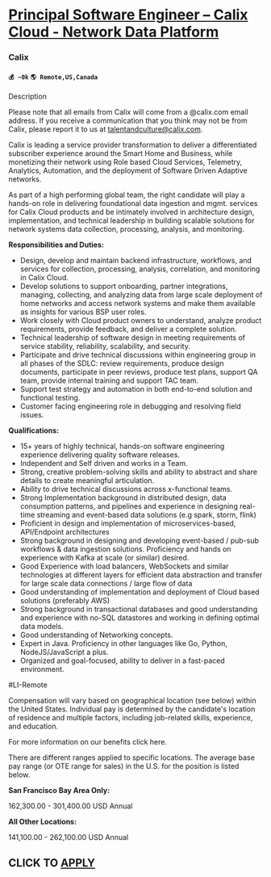 # [Principal Software Engineer – Calix Cloud - Network Data Platform](https://www.remotewlb.com/apply/principal-software-engineer-calix-cloud-network-data-platform)  
### Calix  
#### `💰 ~0k` `🌎 Remote,US,Canada`  

Description

Please note that all emails from Calix will come from a @calix.com email address. If you receive a communication that you think may not be from Calix, please report it to us at talentandculture@calix.com.  
  
Calix is leading a service provider transformation to deliver a differentiated subscriber experience around the Smart Home and Business, while monetizing their network using Role based Cloud Services, Telemetry, Analytics, Automation, and the deployment of Software Driven Adaptive networks.  
  
As part of a high performing global team, the right candidate will play a hands-on role in delivering foundational data ingestion and mgmt. services for Calix Cloud products and be intimately involved in architecture design, implementation, and technical leadership in building scalable solutions for network systems data collection, processing, analysis, and monitoring.

 **Responsibilities and Duties:**

  * Design, develop and maintain backend infrastructure, workflows, and services for collection, processing, analysis, correlation, and monitoring in Calix Cloud.
  * Develop solutions to support onboarding, partner integrations, managing, collecting, and analyzing data from large scale deployment of home networks and access network systems and make them available as insights for various BSP user roles. 
  * Work closely with Cloud product owners to understand, analyze product requirements, provide feedback, and deliver a complete solution.
  * Technical leadership of software design in meeting requirements of service stability, reliability, scalability, and security.
  * Participate and drive technical discussions within engineering group in all phases of the SDLC: review requirements, produce design documents, participate in peer reviews, produce test plans, support QA team, provide internal training and support TAC team. 
  * Support test strategy and automation in both end-to-end solution and functional testing.
  * Customer facing engineering role in debugging and resolving field issues.

 **Qualifications:**

  * 15+ years of highly technical, hands-on software engineering experience delivering quality software releases.
  * Independent and Self driven and works in a Team.
  * Strong, creative problem-solving skills and ability to abstract and share details to create meaningful articulation.
  * Ability to drive technical discussions across x-functional teams. 
  * Strong Implementation background in distributed design, data consumption patterns, and pipelines and experience in designing real-time streaming and event-based data solutions (e.g spark, storm, flink)
  * Proficient in design and implementation of microservices-based, API/Endpoint architectures
  * Strong background in designing and developing event-based / pub-sub workflows & data ingestion solutions. Proficiency and hands on experience with Kafka at scale (or similar) desired.
  * Good Experience with load balancers, WebSockets and similar technologies at different layers for efficient data abstraction and transfer for large scale data connections / large flow of data
  * Good understanding of implementation and deployment of Cloud based solutions (preferably AWS)
  * Strong background in transactional databases and good understanding and experience with no-SQL datastores and working in defining optimal data models.
  * Good understanding of Networking concepts.
  * Expert in Java. Proficiency in other languages like Go, Python, NodeJS/JavaScript a plus. 
  * Organized and goal-focused, ability to deliver in a fast-paced environment.

#LI-Remote

Compensation will vary based on geographical location (see below) within the United States. Individual pay is determined by the candidate's location of residence and multiple factors, including job-related skills, experience, and education.

For more information on our benefits click here.

There are different ranges applied to specific locations. The average base pay range (or OTE range for sales) in the U.S. for the position is listed below.

 **San Francisco Bay Area Only:**

162,300.00 - 301,400.00 USD Annual

 **All Other Locations:**

141,100.00 - 262,100.00 USD Annual

  
## CLICK TO [APPLY](https://www.remotewlb.com/apply/principal-software-engineer-calix-cloud-network-data-platform)

